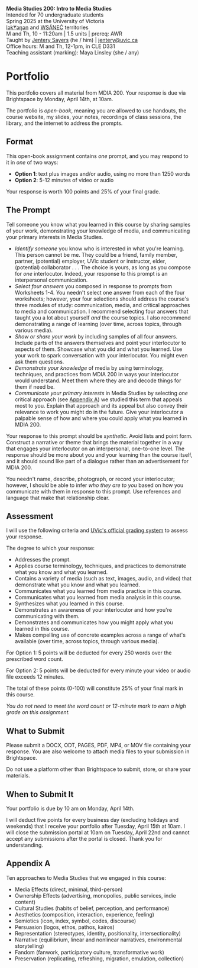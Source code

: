 **Media Studies 200: Intro to Media Studies**     
Intended for 70 undergraduate students     
Spring 2025 at the University of Victoria  
[lək̓ʷəŋən](https://www.songheesnation.ca/community/l-k-ng-n-traditional-territory) and [<u>W</u>SÁNEĆ](https://wsanec.com/) territories  
M and Th, 10 - 11:20am | 1.5 units | prereq: AWR   
Taught by [Jentery Sayers](https://jntry.work/) (he / him) | [jentery@uvic.ca](mailto:jentery@uvic.ca)    
Office hours: M and Th, 12-1pm, in CLE D331    
Teaching assistant (marking): Maya Linsley (she / any)

# Portfolio 

This portfolio covers all material from MDIA 200. Your response is due via Brightspace by Monday, April 14th, at 10am.

The portfolio is *open-book*, meaning you are allowed to use handouts, the course website, my slides, your notes, recordings of class sessions, the library, and the internet to address the prompts.

## Format

This open-book assignment contains *one* prompt, and you may respond to it in *one* of two ways: 

* **Option 1**: text plus images and/or audio, using no more than 1250 words 
* **Option 2**: 5-12 minutes of video or audio

Your response is worth 100 points and 25% of your final grade. 

## The Prompt 

Tell someone you know what you learned in this course by sharing samples of your work, demonstrating your knowledge of media, and communicating your primary interests in Media Studies. 

* *Identify someone* you know who is interested in what you're learning. This person cannot be me. They could be a friend, family member, partner, (potential) employer, UVic student or instructor, elder, (potential) collaborator . . . The choice is yours, as long as you compose for *one* interlocutor. Indeed, your response to this prompt is an interpersonal communication. 
* *Select four answers* you composed in response to prompts from Worksheets 1-4. You needn't select one answer from each of the four worksheets; however, your four selections should address the course's three modules of study: communication, media, and critical approaches to media and communication. I recommend selecting four answers that taught you a lot about yourself *and* the course topics. I also recommend demonstrating a range of learning (over time, across topics, through various media). 
* *Show or share your work* by including samples of all four answers. Include parts of the answers themselves and point your interlocutor to aspects of them. Showcase what you did and what you learned. Use your work to spark conversation with your interlocutor. You might even ask them questions.  
* *Demonstrate your knowledge* of media by using terminology, techniques, and practices from MDIA 200 in ways your interlocutor would understand. Meet them where they are and decode things for them if need be. 
* *Communicate your primary interests* in Media Studies by selecting *one* critical approach (see [Appendix A](#appendix-a)) we studied this term that appeals most to you. Explain that approach and its appeal but also convey their relevance to work you might do in the future. Give your interlocutor a palpable sense of how and where you could apply what you learned in MDIA 200. 

Your response to this prompt should be *synthetic*. Avoid lists and point form. Construct a narrative or theme that brings the material together in a way that engages your interlocutor on an interpersonal, one-to-one level. The response should be more about you and your learning than the course itself, and it should sound like part of a dialogue rather than an advertisement for MDIA 200. 

You needn't name, describe, photograph, or record your interlocutor; however, I should be able to infer *who they are to you* based on how you communicate with them in response to this prompt. Use references and language that make that relationship clear. 

## Assessment 

I will use the following criteria and [UVic's official grading system](https://www.uvic.ca/calendar/undergrad/index.php#/policy/S1AAgoGuV?bc=true&bcCurrent=14%20-%20Grading&bcGroup=Undergraduate%20Academic%20Regulations&bcItemType=policies) to assess your response. 

The degree to which your response: 

* Addresses the prompt. 
* Applies course terminology, techniques, and practices to demonstrate what you know and what you learned. 
* Contains a variety of media (such as text, images, audio, and video) that demonstrate what you know and what you learned.
* Communicates what you learned from media practice in this course.
* Communicates what you learned from media analysis in this course.  
* Synthesizes what you learned in this course. 
* Demonstrates an awareness of your interlocutor and how you're communicating with them. 
* Demonstrates and communicates how you might apply what you learned in this course. 
* Makes compelling use of concrete examples across a range of what's available (over time, across topics, through various media).

For Option 1: 5 points will be deducted for every 250 words over the prescribed word count. 

For Option 2: 5 points will be deducted for every minute your video or audio file exceeds 12 minutes. 

The total of these points (0-100) will constitute 25% of your final mark in this course. 

*You do not need to meet the word count or 12-minute mark to earn a high grade on this assignment.* 

## What to Submit 

Please submit a DOCX, ODT, PAGES, PDF, MP4, or MOV file containing your response. You are also welcome to attach media files to your submission in Brightspace. 

Do not use a platform other than Brightspace to submit, store, or share your materials. 

## When to Submit It

Your portfolio is due by 10 am on Monday, April 14th.

I will deduct five points for every business day (excluding holidays and weekends) that I receive your portfolio after Tuesday, April 15th at 10am. I will close the submission portal at 10am on Tuesday, April 22nd and cannot accept any submissions after the portal is closed. Thank you for understanding.

## Appendix A 

Ten approaches to Media Studies that we engaged in this course: 

* Media Effects (direct, minimal, third-person)
* Ownership Effects (advertising, monopolies, public services, indie content)
* Cultural Studies (habits of belief, perception, and performance)
* Aesthetics (composition, interaction, experience, feeling)
* Semiotics (icon, index, symbol, codes, discourse) 
* Persuasion (logos, ethos, pathos, kairos) 
* Representation (stereotypes, identity, positionality, intersectionality)
* Narrative (equilibrium, linear and nonlinear narratives, environmental storytelling)
* Fandom (fanwork, participatory culture, transformative work)
* Preservation (replicating, refreshing, migration, emulation, collection)
